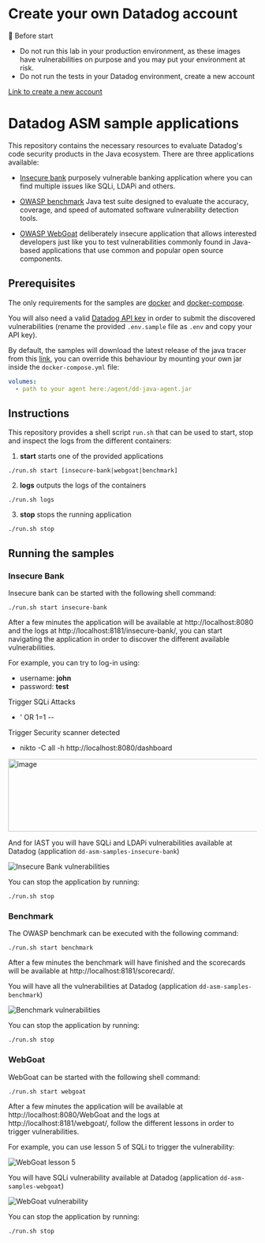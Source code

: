 # Create your own Datadog account

🚨 Before start

- Do not run this lab in your production environment, as these images have vulnerabilities on purpose and you may put your environment at risk.
- Do not run the tests in your Datadog environment, create a new account

[Link to create a new account](https://app.datadoghq.com/signup?authType=basic)

# Datadog ASM sample applications

This repository contains the necessary resources to evaluate Datadog's code security products in the Java ecosystem.
There are three applications available:

* [Insecure bank](https://github.com/hdiv/insecure-bank) purposely vulnerable banking application where you can find 
multiple issues like SQLi, LDAPi and others.

* [OWASP benchmark](https://owasp.org/www-project-benchmark/) Java test suite designed to evaluate the accuracy,
coverage, and speed of automated software vulnerability detection tools.
 
* [OWASP WebGoat](https://owasp.org/www-project-webgoat/) deliberately insecure application that allows interested 
developers just like you to test vulnerabilities commonly found in Java-based applications that use common and popular 
open source components.

## Prerequisites

The only requirements for the samples are [docker](https://www.docker.com/) and 
[docker-compose](https://docs.docker.com/compose/).

You will also need a valid [Datadog API key](https://docs.datadoghq.com/account_management/api-app-keys/) in order to 
submit the discovered vulnerabilities (rename the provided `.env.sample` file as `.env` and copy your API key).

By default, the samples will download the latest release of the java tracer from this
[link](https://github.com/DataDog/dd-trace-java/releases/download/download-latest/dd-java-agent.jar), you can override 
this behaviour by mounting your own jar inside the `docker-compose.yml` file:

```yaml
volumes:
  - path to your agent here:/agent/dd-java-agent.jar
```

## Instructions
This repository provides a shell script `run.sh` that can be used to start, stop and inspect the logs from the different
containers:

1. **start** starts one of the provided applications

```shell
./run.sh start [insecure-bank|webgoat|benchmark]
```

2. **logs** outputs the logs of the containers

```shell
./run.sh logs
```

3. **stop** stops the running application

```shell
./run.sh stop
```


## Running the samples

### Insecure Bank
Insecure bank can be started with the following shell command:

```shell
./run.sh start insecure-bank
```

After a few minutes the application will be available at http://localhost:8080 and the logs at 
http://localhost:8181/insecure-bank/, you can start navigating the application in order to discover the different
available vulnerabilities. 

For example, you can try to log-in using:
* username: **john**
* password: **test**

Trigger SQLi Attacks 
* ' OR 1=1 --

Trigger Security scanner detected
* nikto -C all -h http://localhost:8080/dashboard

<img width="1173" height="147" alt="image" src="https://github.com/user-attachments/assets/576b07d5-9543-4c5e-958b-a4036111b934" />

And for IAST you will have SQLi and LDAPi vulnerabilities available at Datadog (application `dd-asm-samples-insecure-bank`)

![Insecure Bank vulnerabilities](https://github.com/DataDog/dd-asm-samples/blob/main/images/insecure-bank-vulnerabilities-1.png?raw=true)

You can stop the application by running:

```shell
./run.sh stop
```

### Benchmark
The OWASP benchmark can be executed with the following command:

```shell
./run.sh start benchmark
```

After a few minutes the benchmark will have finished and the scorecards will be available at 
http://localhost:8181/scorecard/. 

You will have all the vulnerabilities at Datadog (application `dd-asm-samples-benchmark`)

![Benchmark vulnerabilities](https://github.com/DataDog/dd-asm-samples/blob/main/images/benchmark-vulenrabilities-1.png?raw=true)

You can stop the application by running:

```shell
./run.sh stop
```

### WebGoat
WebGoat can be started with the following shell command:

```shell
./run.sh start webgoat
```

After a few minutes the application will be available at http://localhost:8080/WebGoat and the logs at
http://localhost:8181/webgoat/, follow the different lessons in order to trigger vulnerabilities.

For example, you can use lesson 5 of SQLi to trigger the vulnerability:

![WebGoat lesson 5](https://github.com/DataDog/dd-asm-samples/blob/main/images/webgoat-vulnerabilities-1.png?raw=true)

You will have SQLi vulnerability available at Datadog (application `dd-asm-samples-webgoat`)

![WebGoat vulnerability](https://github.com/DataDog/dd-asm-samples/blob/main/images/webgoat-vulnerabilities-2.png?raw=true)

You can stop the application by running:

```shell
./run.sh stop
```
